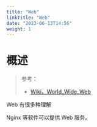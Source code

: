 ```yaml
---
title: "Web"
linkTitle: "Web"
date: "2023-06-13T14:56"
weight: 1
---
```


# 概述

> 参考：
> 
> - [Wiki，World_Wide_Web](https://en.wikipedia.org/wiki/World_Wide_Web)

Web 有很多种理解

Nginx 等软件可以提供 Web 服务。
